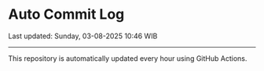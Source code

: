 # Auto Commit Log

Last updated: Sunday, 03-08-2025 10:46 WIB

---

This repository is automatically updated every hour using GitHub Actions.
